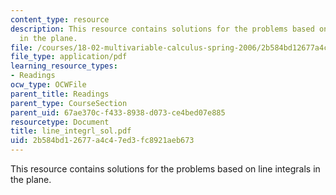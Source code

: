 ```yaml
---
content_type: resource
description: This resource contains solutions for the problems based on line integrals
  in the plane.
file: /courses/18-02-multivariable-calculus-spring-2006/2b584bd12677a4c47ed3fc8921aeb673_line_integrl_sol.pdf
file_type: application/pdf
learning_resource_types:
- Readings
ocw_type: OCWFile
parent_title: Readings
parent_type: CourseSection
parent_uid: 67ae370c-f433-8938-d073-ce4bed07e885
resourcetype: Document
title: line_integrl_sol.pdf
uid: 2b584bd1-2677-a4c4-7ed3-fc8921aeb673
---
```

This resource contains solutions for the problems based on line integrals in the plane.

